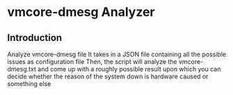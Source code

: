 # vmcore-dmesg Analyzer

## Introduction
Analyze vmcore-dmesg file
It takes in a JSON file containing all the possible issues as configuration file
Then, the script will analyze the vmcore-dmesg.txt and come up with a roughly possible result upon which you can decide whether the reason of the system down is hardware caused or something else

